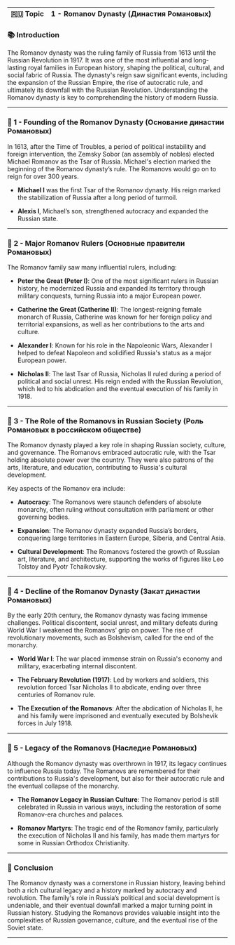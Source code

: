 
|🇷🇺 Topic|1 - Romanov Dynasty (Династия Романовых)|
|---|---|

### 📚 Introduction

The Romanov dynasty was the ruling family of Russia from 1613 until the Russian Revolution in 1917. It was one of the most influential and long-lasting royal families in European history, shaping the political, cultural, and social fabric of Russia. The dynasty's reign saw significant events, including the expansion of the Russian Empire, the rise of autocratic rule, and ultimately its downfall with the Russian Revolution. Understanding the Romanov dynasty is key to comprehending the history of modern Russia.

---

### 🔑 1 - Founding of the Romanov Dynasty (Основание династии Романовых)

In 1613, after the Time of Troubles, a period of political instability and foreign intervention, the Zemsky Sobor (an assembly of nobles) elected Michael Romanov as the Tsar of Russia. Michael's election marked the beginning of the Romanov dynasty’s rule. The Romanovs would go on to reign for over 300 years.

- **Michael I** was the first Tsar of the Romanov dynasty. His reign marked the stabilization of Russia after a long period of turmoil.
    
- **Alexis I**, Michael’s son, strengthened autocracy and expanded the Russian state.
    

---

### 🧪 2 - Major Romanov Rulers (Основные правители Романовых)

The Romanov family saw many influential rulers, including:

- **Peter the Great (Peter I)**: One of the most significant rulers in Russian history, he modernized Russia and expanded its territory through military conquests, turning Russia into a major European power.
    
- **Catherine the Great (Catherine II)**: The longest-reigning female monarch of Russia, Catherine was known for her foreign policy and territorial expansions, as well as her contributions to the arts and culture.
    
- **Alexander I**: Known for his role in the Napoleonic Wars, Alexander I helped to defeat Napoleon and solidified Russia's status as a major European power.
    
- **Nicholas II**: The last Tsar of Russia, Nicholas II ruled during a period of political and social unrest. His reign ended with the Russian Revolution, which led to his abdication and the eventual execution of his family in 1918.
    

---

### 🧠 3 - The Role of the Romanovs in Russian Society (Роль Романовых в российском обществе)

The Romanov dynasty played a key role in shaping Russian society, culture, and governance. The Romanovs embraced autocratic rule, with the Tsar holding absolute power over the country. They were also patrons of the arts, literature, and education, contributing to Russia's cultural development.

Key aspects of the Romanov era include:

- **Autocracy**: The Romanovs were staunch defenders of absolute monarchy, often ruling without consultation with parliament or other governing bodies.
    
- **Expansion**: The Romanov dynasty expanded Russia’s borders, conquering large territories in Eastern Europe, Siberia, and Central Asia.
    
- **Cultural Development**: The Romanovs fostered the growth of Russian art, literature, and architecture, supporting the works of figures like Leo Tolstoy and Pyotr Tchaikovsky.
    

---

### 🔗 4 - Decline of the Romanov Dynasty (Закат династии Романовых)

By the early 20th century, the Romanov dynasty was facing immense challenges. Political discontent, social unrest, and military defeats during World War I weakened the Romanovs’ grip on power. The rise of revolutionary movements, such as Bolshevism, called for the end of the monarchy.

- **World War I**: The war placed immense strain on Russia's economy and military, exacerbating internal discontent.
    
- **The February Revolution (1917)**: Led by workers and soldiers, this revolution forced Tsar Nicholas II to abdicate, ending over three centuries of Romanov rule.
    
- **The Execution of the Romanovs**: After the abdication of Nicholas II, he and his family were imprisoned and eventually executed by Bolshevik forces in July 1918.
    

---

### 🧪 5 - Legacy of the Romanovs (Наследие Романовых)

Although the Romanov dynasty was overthrown in 1917, its legacy continues to influence Russia today. The Romanovs are remembered for their contributions to Russia's development, but also for their autocratic rule and the eventual collapse of the monarchy.

- **The Romanov Legacy in Russian Culture**: The Romanov period is still celebrated in Russia in various ways, including the restoration of some Romanov-era churches and palaces.
    
- **Romanov Martyrs**: The tragic end of the Romanov family, particularly the execution of Nicholas II and his family, has made them martyrs for some in Russian Orthodox Christianity.
    

---

### 🎯 Conclusion

The Romanov dynasty was a cornerstone in Russian history, leaving behind both a rich cultural legacy and a history marked by autocracy and revolution. The family's role in Russia’s political and social development is undeniable, and their eventual downfall marked a major turning point in Russian history. Studying the Romanovs provides valuable insight into the complexities of Russian governance, culture, and the eventual rise of the Soviet state.

---

